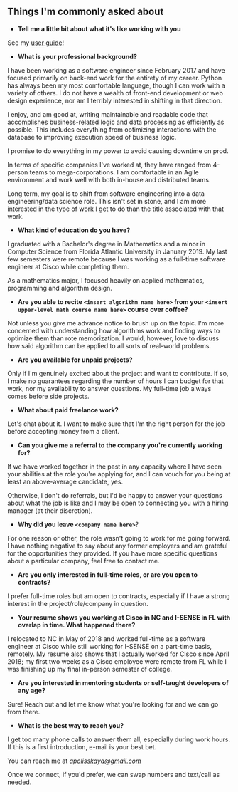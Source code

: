 
## Things I'm commonly asked about
- **Tell me a little bit about what it's like working with you**

See my [user guide](user_guide.md)!

 
 
- **What is your professional background?**

I have been working as a software engineer since February 2017 and have focused primarily on back-end work for the entirety of my career. Python has always been my most comfortable language, though I can work with a variety of others. I do not have a wealth of front-end development or web design experience, nor am I terribly interested in shifting in that direction.

I enjoy, and am good at, writing maintainable and readable code that accomplishes business-related logic and data processing as efficiently as possible. This includes everything from optimizing interactions with the database to improving execution speed of business logic.

I promise to do everything in my power to avoid causing downtime on prod.

In terms of specific companies I've worked at, they have ranged from 4-person teams to mega-corporations. I am comfortable in an Agile environment and work well with both in-house and distributed teams.

Long term, my goal is to shift from software engineering into a data engineering/data science role. This isn't set in stone, and I am more interested in the type of work I get to do than the title associated with that work.


- **What kind of education do you have?**

I graduated with a Bachelor's degree in Mathematics and a minor in Computer Science from Florida Atlantic University in January 2019. My last few semesters were remote because I was working as a full-time software engineer at Cisco while completing them.

As a mathematics major, I focused heavily on applied mathematics, programming and algorithm design.


- **Are you able to recite `<insert algorithm name here>` from your `<insert upper-level math course name here>` course over coffee?**

Not unless you give me advance notice to brush up on the topic. I'm more concerned with understanding how algorithms work and finding ways to optimize them than rote memorization. I would, however, love to discuss how said algorithm can be applied to all sorts of real-world problems.


- **Are you available for unpaid projects?**

Only if I'm genuinely excited about the project and want to contribute. If so, I make no guarantees regarding the number of hours I can budget for that work, nor my availability to answer questions. My full-time job always comes before side projects.


- **What about paid freelance work?**

Let's chat about it. I want to make sure that I'm the right person for the job before accepting money from a client.


- **Can you give me a referral to the company you're currently working for?** 

If we have worked together in the past in any capacity where I have seen your abilities at the role you're applying for, and I can vouch for you being at least an above-average candidate, yes.

Otherwise, I don't do referrals, but I'd be happy to answer your questions about what the job is like and I may be open to connecting you with a hiring manager (at their discretion).


- **Why did you leave `<company name here>`**?

For one reason or other, the role wasn't going to work for me going forward. I have nothing negative to say about any former employers and am grateful for the opportunities they provided. If you have more specific questions about a particular company, feel free to contact me.


- **Are you only interested in full-time roles, or are you open to contracts?**

I prefer full-time roles but am open to contracts, especially if I have a strong interest in the project/role/company in question.


- **Your resume shows you working at Cisco in NC and I-SENSE in FL with overlap in time. What happened there?**

I relocated to NC in May of 2018 and worked full-time as a software engineer at Cisco while still working for I-SENSE on a part-time basis, remotely. My resume also shows that I actually worked for Cisco since April 2018; my first two weeks as a Cisco employee were remote from FL while I was finishing up my final in-person semester of college.


- **Are you interested in mentoring students or self-taught developers of any age?**

Sure! Reach out and let me know what you're looking for and we can go from there.


- **What is the best way to reach you?**

I get too many phone calls to answer them all, especially during work hours. If this is a first introduction, e-mail is your best bet.

You can reach me at *apolisskaya@gmail.com*

Once we connect, if you'd prefer, we can swap numbers and text/call as needed.
